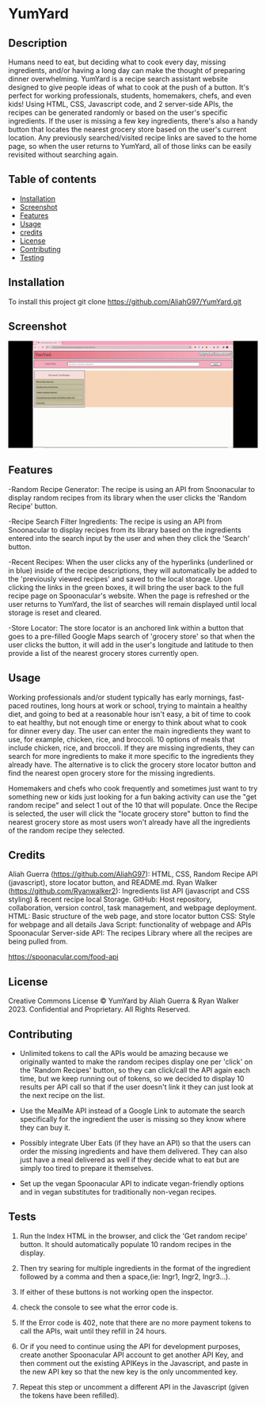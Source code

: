 # YumYard

## Description
Humans need to eat, but deciding what to cook every day, missing ingredients, and/or having a long day can make the thought of preparing dinner overwhelming.
YumYard is a recipe search assistant website designed to give people ideas of what to cook at the push of a button.
It's perfect for working professionals, students, homemakers, chefs, and even kids! Using HTML, CSS, Javascript code, and 2 server-side APIs, the recipes can be generated randomly or based on the user's specific ingredients. If the user is missing a few key ingredients, there's also a handy button that locates the nearest grocery store based on the user's current location. Any previously searched/visited recipe links are saved to the home page, so when the user returns to YumYard, all of those links can be easily revisited without searching again.

## Table of contents
- [Installation](#installation)
- [Screenshot](#screenshot)
- [Features](#features)
- [Usage](#usage)
- [credits](#credits)
- [License](#license)
- [Contributing](#contributing)
- [Testing](#Testing)

## Installation

To install this project git clone https://github.com/AliahG97/YumYard.git

## Screenshot

![YumYard Screenshot](./assets/Images/YumYardScreenshot.gif)

## Features
-Random Recipe Generator: The recipe is using an API from Snoonacular to display random recipes from its library when the user clicks the 'Random Recipe' button.

-Recipe Search Filter Ingredients: The recipe is using an API from Snoonacular to display recipes from its library based on the ingredients entered into the search input by the user and when they click the 'Search' button.

-Recent Recipes: When the user clicks any of the hyperlinks (underlined or in blue) inside of the recipe descriptions, they will automatically be added to the 'previously viewed recipes' and saved to the local storage. Upon clicking the links in the green boxes, it will bring the user back to the full recipe page on Spoonacular's website. When the page is refreshed or the user returns to YumYard, the list of searches will remain displayed until local storage is reset and cleared.

-Store Locator: The store locator is an anchored link within a button that goes to a pre-filled Google Maps search of 'grocery store' so that when the user clicks the button, it will add in the user's longitude and latitude to then provide a list of the nearest grocery stores currently open.

## Usage
Working professionals and/or student typically has early mornings, fast-paced routines, long hours at work or school, trying to maintain a healthy diet, and going to bed at a reasonable hour isn't easy, a bit of time to cook to eat healthy, but not enough time or energy to think about what to cook for dinner every day. The user can enter the main ingredients they want to use, for example, chicken, rice, and broccoli. 10 options of meals that include chicken, rice, and broccoli. If they are missing ingredients, they can search for more ingredients to make it more specific to the ingredients they already have. The alternative is to click the grocery store locator button and find the nearest open grocery store for the missing ingredients.

Homemakers and chefs who cook frequently and sometimes just want to try something new or kids just looking for a fun baking activity can use the "get random recipe" and select 1 out of the 10 that will populate. Once the Recipe is selected, the user will click the "locate grocery store" button to find the nearest grocery store as most users won't already have all the ingredients of the random recipe they selected.

## Credits

Aliah Guerra (https://github.com/AliahG97): HTML, CSS, Random Recipe API (javascript), store locator button, and README.md.
Ryan Walker (https://github.com/Ryanwalker2): Ingredients list API (javascript and CSS styling) & recent recipe local Storage.
GitHub: Host repository, collaboration, version control, task management, and webpage deployment.
HTML: Basic structure of the web page, and store locator button
CSS: Style for webpage and all details
Java Script: functionality of webpage and APIs
Spoonacular Server-side API: The recipes Library where all the recipes are being pulled from.

https://spoonacular.com/food-api

## License
Creative Commons License
© YumYard by Aliah Guerra & Ryan Walker 2023. Confidential and Proprietary. All Rights Reserved.

## Contributing

- Unlimited tokens to call the APIs would be amazing because we originally wanted to make the random recipes display one per 'click' on the 'Random Recipes' button, so they can click/call the API again each time, but we keep running out of tokens, so we decided to display 10 results per API call so that if the user doesn't link it they can just look at the next recipe on the list.

- Use the MealMe API instead of a Google Link to automate the search specifically for the ingredient the user is missing so they know where they can buy it.

- Possibly integrate Uber Eats (if they have an API) so that the users can order the missing ingredients and have them delivered. They can also just have a meal delivered as well if they decide what to eat but are simply too tired to prepare it themselves.

- Set up the vegan Spoonacular API to indicate vegan-friendly options and in vegan substitutes for traditionally non-vegan recipes.


## Tests

1. Run the Index HTML in the browser, and click the 'Get random recipe' button. It should automatically populate 10 random recipes in the display.

2. Then try searing for multiple ingredients in the format of the ingredient followed by a comma and then a space,(ie: Ingr1, Ingr2, Ingr3...). 

3. If either of these buttons is not working open the inspector. 

4. check the console to see what the error code is.

5. If the Error code is 402, note that there are no more payment tokens to call the APIs, wait until they refill in 24 hours.

6. Or if you need to continue using the API for development purposes, create another Spoonacular API account to get another API Key, and then comment out the existing APIKeys in the Javascript, and paste in the new API key so that the new key is the only uncommented key.

7. Repeat this step or uncomment a different API in the Javascript (given the tokens have been refilled).